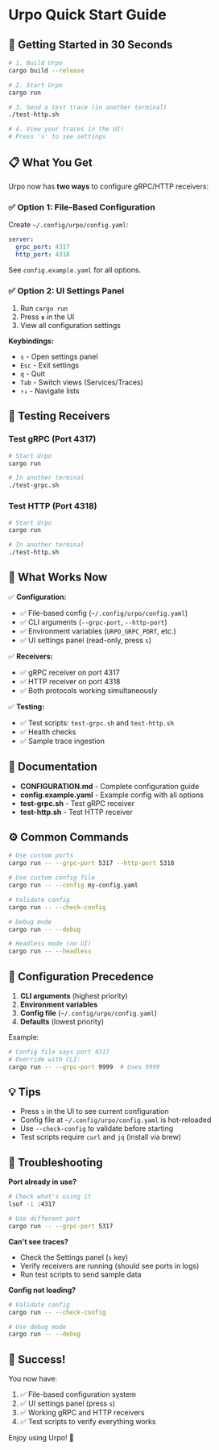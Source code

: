 # Urpo Quick Start Guide

## 🚀 Getting Started in 30 Seconds

```bash
# 1. Build Urpo
cargo build --release

# 2. Start Urpo
cargo run

# 3. Send a test trace (in another terminal)
./test-http.sh

# 4. View your traces in the UI!
# Press 's' to see settings
```

## 📋 What You Get

Urpo now has **two ways** to configure gRPC/HTTP receivers:

### ✅ Option 1: File-Based Configuration

Create `~/.config/urpo/config.yaml`:

```yaml
server:
  grpc_port: 4317
  http_port: 4318
```

See `config.example.yaml` for all options.

### ✅ Option 2: UI Settings Panel

1. Run `cargo run`
2. Press **`s`** in the UI
3. View all configuration settings

**Keybindings:**
- `s` - Open settings panel
- `Esc` - Exit settings
- `q` - Quit
- `Tab` - Switch views (Services/Traces)
- `↑↓` - Navigate lists

## 🧪 Testing Receivers

### Test gRPC (Port 4317)

```bash
# Start Urpo
cargo run

# In another terminal
./test-grpc.sh
```

### Test HTTP (Port 4318)

```bash
# Start Urpo
cargo run

# In another terminal
./test-http.sh
```

## 🎯 What Works Now

✅ **Configuration:**
- ✅ File-based config (`~/.config/urpo/config.yaml`)
- ✅ CLI arguments (`--grpc-port`, `--http-port`)
- ✅ Environment variables (`URPO_GRPC_PORT`, etc.)
- ✅ UI settings panel (read-only, press `s`)

✅ **Receivers:**
- ✅ gRPC receiver on port 4317
- ✅ HTTP receiver on port 4318
- ✅ Both protocols working simultaneously

✅ **Testing:**
- ✅ Test scripts: `test-grpc.sh` and `test-http.sh`
- ✅ Health checks
- ✅ Sample trace ingestion

## 📖 Documentation

- **CONFIGURATION.md** - Complete configuration guide
- **config.example.yaml** - Example config with all options
- **test-grpc.sh** - Test gRPC receiver
- **test-http.sh** - Test HTTP receiver

## ⚙️ Common Commands

```bash
# Use custom ports
cargo run -- --grpc-port 5317 --http-port 5318

# Use custom config file
cargo run -- --config my-config.yaml

# Validate config
cargo run -- --check-config

# Debug mode
cargo run -- --debug

# Headless mode (no UI)
cargo run -- --headless
```

## 🔧 Configuration Precedence

1. **CLI arguments** (highest priority)
2. **Environment variables**
3. **Config file** (`~/.config/urpo/config.yaml`)
4. **Defaults** (lowest priority)

Example:
```bash
# Config file says port 4317
# Override with CLI:
cargo run -- --grpc-port 9999  # Uses 9999
```

## 💡 Tips

- Press `s` in the UI to see current configuration
- Config file at `~/.config/urpo/config.yaml` is hot-reloaded
- Use `--check-config` to validate before starting
- Test scripts require `curl` and `jq` (install via brew)

## 🐛 Troubleshooting

**Port already in use?**
```bash
# Check what's using it
lsof -i :4317

# Use different port
cargo run -- --grpc-port 5317
```

**Can't see traces?**
- Check the Settings panel (`s` key)
- Verify receivers are running (should see ports in logs)
- Run test scripts to send sample data

**Config not loading?**
```bash
# Validate config
cargo run -- --check-config

# Use debug mode
cargo run -- --debug
```

## 🎉 Success!

You now have:
1. ✅ File-based configuration system
2. ✅ UI settings panel (press `s`)
3. ✅ Working gRPC and HTTP receivers
4. ✅ Test scripts to verify everything works

Enjoy using Urpo! 🚀
